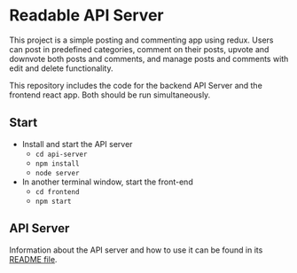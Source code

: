 # Readable API Server

This project is a simple posting and commenting app using redux. Users can post in predefined categories, comment on their posts, upvote and downvote both posts and comments, and manage posts and comments with edit and delete functionality.

This repository includes the code for the backend API Server and the frontend react app. Both should be run simultaneously.

## Start

* Install and start the API server
    - `cd api-server`
    - `npm install`
    - `node server`
* In another terminal window, start the front-end
    - `cd frontend`
    - `npm start`

## API Server

Information about the API server and how to use it can be found in its [README file](api-server/README.md).
